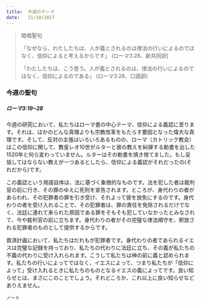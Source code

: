 ```yaml
---
title:  今週のテーマ
date:   21/10/2017
---
```


> <p>暗唱聖句</p>
> <p>「なぜなら、わたしたちは、人が義とされるのは律法の行いによるのではなく、信仰によると考えるからです」 (ローマ3:28、新共同訳)</p>
> <p>「わたしたちは、こう思う。人が義とされるのは、律法の行いによるのではなく、信仰によるのである」 (ローマ3:28、口語訳)

### 今週の聖句

##### ローマ3:19~28

今週の研究において、私たちはローマ書の中心テーマ、信仰による義認に至ります。それは、ほかのどんな真理よりも宗教改革をもたらす要因となった偉大な真理です。そして、反対の主張はいろいろあるものの、ローマ〔カトリック教会〕はこの信仰に関して、教皇レオ10世がルターと彼の教えを糾弾する勅書を出した1520年と何ら変わっていません。ルターはその勅書を焼き捨てました。もし妥協してはならない教えが一つあるとしたら、信仰による義認がそれだったの(それだから)です。

この義認という用語自体は、法に基づく象徴的なものです。法を犯した者は裁判官の前に行き、その罪のゆえに死刑を宣告されます。ところが、身代わりの者があらわれ、その犯罪者の罪を引き受け、それよって彼を放免にするのです。身代わりの者を受け入れることで、その犯罪者は、罪の責任を免除されるだけでなく、法廷に連れて来られた原因である罪をそもそも犯していなかったとみなされて、今や裁判官の前に立ちます。身代わりの者がその完璧な律法順守を、釈放される犯罪者のものとして提供するからです。

救済計画において、私たちはだれもが犯罪者です。身代わりの者であられるイエスは完璧な記録を持っており、私たちの代わりに法廷に立ち、その義が私たちの不義の代わりに受け入れられます。こうして私たちは神の前に義と認められます。私たちの行いによってではなく、イエスによって、つまり私たちが「信仰によって」受け入れるときに私たちのものとなるイエスの義によってです。良い知らせとは、まさにこのことでしょう。それどころか、これ以上に良い知らせなどありえません。

`ノート`
